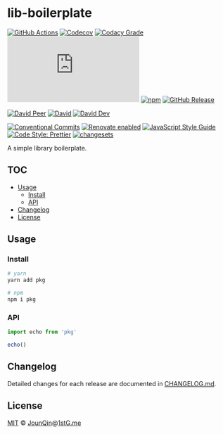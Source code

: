 # lib-boilerplate

[![GitHub Actions](https://github.com/rx-ts/lib-boilerplate/workflows/CI/badge.svg)](https://github.com/rx-ts/lib-boilerplate/actions/workflows/ci.yml)
[![Codecov](https://img.shields.io/codecov/c/github/rx-ts/lib-boilerplate.svg)](https://codecov.io/gh/rx-ts/lib-boilerplate)
[![Codacy Grade](https://img.shields.io/codacy/grade/f2cec506ecf446aca3769c402e0a104e)](https://www.codacy.com/gh/rx-ts/lib-boilerplate)
[![type-coverage](https://img.shields.io/badge/dynamic/json.svg?label=type-coverage&prefix=%E2%89%A5&suffix=%&query=$.typeCoverage.atLeast&uri=https%3A%2F%2Fraw.githubusercontent.com%2Frx-ts%2Flib-boilerplate%2Fmain%2Fpackage.json)](https://github.com/plantain-00/type-coverage)
[![npm](https://img.shields.io/npm/v/lib-boilerplate.svg)](https://www.npmjs.com/package/lib-boilerplate)
[![GitHub Release](https://img.shields.io/github/release/rx-ts/lib-boilerplate)](https://github.com/rx-ts/lib-boilerplate/releases)

[![David Peer](https://img.shields.io/david/peer/rx-ts/lib-boilerplate.svg)](https://david-dm.org/rx-ts/lib-boilerplate?type=peer)
[![David](https://img.shields.io/david/rx-ts/lib-boilerplate.svg)](https://david-dm.org/rx-ts/lib-boilerplate)
[![David Dev](https://img.shields.io/david/dev/rx-ts/lib-boilerplate.svg)](https://david-dm.org/rx-ts/lib-boilerplate?type=dev)

[![Conventional Commits](https://img.shields.io/badge/conventional%20commits-1.0.0-yellow.svg)](https://conventionalcommits.org)
[![Renovate enabled](https://img.shields.io/badge/renovate-enabled-brightgreen.svg)](https://renovatebot.com)
[![JavaScript Style Guide](https://img.shields.io/badge/code_style-standard-brightgreen.svg)](https://standardjs.com)
[![Code Style: Prettier](https://img.shields.io/badge/code_style-prettier-ff69b4.svg)](https://github.com/prettier/prettier)
[![changesets](https://img.shields.io/badge/maintained%20with-changesets-176de3.svg)](https://github.com/atlassian/changesets)

A simple library boilerplate.

## TOC <!-- omit in toc -->

- [Usage](#usage)
  - [Install](#install)
  - [API](#api)
- [Changelog](#changelog)
- [License](#license)

## Usage

### Install

```sh
# yarn
yarn add pkg

# npm
npm i pkg
```

### API

```js
import echo from 'pkg'

echo()
```

## Changelog

Detailed changes for each release are documented in [CHANGELOG.md](./CHANGELOG.md).

## License

[MIT][] © [JounQin][]@[1stG.me][]

[1stg.me]: https://www.1stg.me
[jounqin]: https://GitHub.com/JounQin
[mit]: http://opensource.org/licenses/MIT
